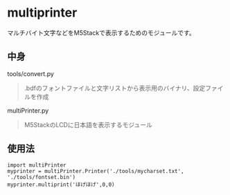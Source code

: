 # multiprinter
マルチバイト文字などをM5Stackで表示するためのモジュールです。

## 中身
tools/convert.py
> .bdfのフォントファイルと文字リストから表示用のバイナリ、設定ファイルを作成

multiPrinter.py  
> M5StackのLCDに日本語を表示するモジュール

## 使用法
```
import multiPrinter
myprinter = multiPrinter.Printer('./tools/mycharset.txt', './tools/fontset.bin')
myprinter.multiprint('ほげほげ',0,0)
```